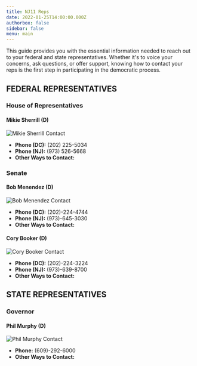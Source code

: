 ```yaml
---
title: NJ11 Reps
date: 2022-01-25T14:00:00.000Z
authorbox: false
sidebar: false
menu: main
---
```


This guide provides you with the essential information needed to reach out to your federal and state representatives. Whether it's to voice your concerns, ask questions, or offer support, knowing how to contact your reps is the first step in participating in the democratic process.

## FEDERAL REPRESENTATIVES

### House of Representatives

#### Mikie Sherrill (D)
![Mikie Sherrill Contact](//images/sherrill.jpg)
- **Phone (DC):** (202) 225-5034
- **Phone (NJ):** (973) 526-5668
- **Other Ways to Contact:** 

### Senate

#### Bob Menendez (D)
![Bob Menendez Contact](//images/menendez.jpg)
- **Phone (DC):** (202)-224-4744
- **Phone (NJ):** (973)-645-3030
- **Other Ways to Contact:** 

#### Cory Booker (D)
![Cory Booker Contact](https://aproletariat.github.io/nj11/images/booker.jpg)
- **Phone (DC):** (202)-224-3224
- **Phone (NJ):** (973)-639-8700
- **Other Ways to Contact:** 

## STATE REPRESENTATIVES

### Governor

#### Phil Murphy (D)
![Phil Murphy Contact](https://aproletariat.github.io/nj11/images/murphy.jpg)
- **Phone:** (609)-292-6000
- **Other Ways to Contact:** 

